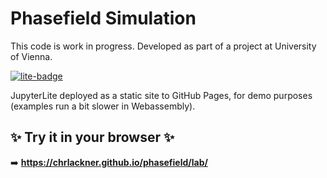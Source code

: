 # Phasefield Simulation

This code is work in progress. Developed as part of a project at University of Vienna.

[![lite-badge](https://jupyterlite.rtfd.io/en/latest/_static/badge.svg)](https://chrlackner.github.io/phasefield/lab/)

JupyterLite deployed as a static site to GitHub Pages, for demo purposes (examples run a bit slower in Webassembly).

## ✨ Try it in your browser ✨

➡️ **https://chrlackner.github.io/phasefield/lab/**
